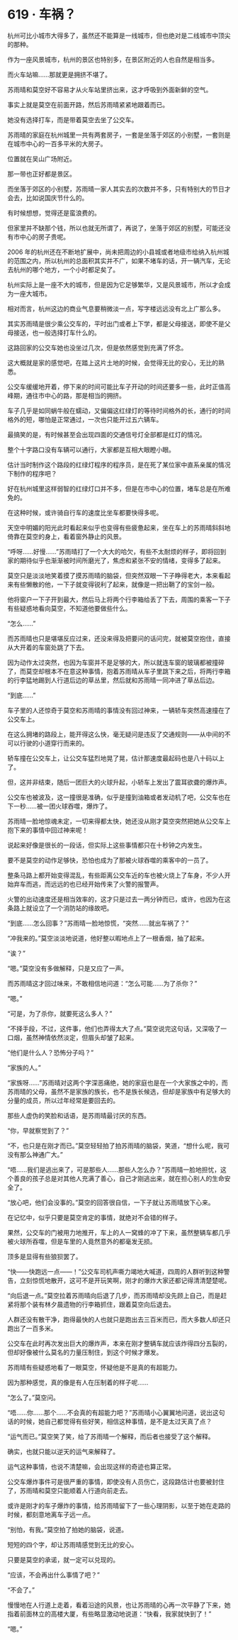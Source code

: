# 619 · 车祸？

杭州可比小城市大得多了，虽然还不能算是一线城市，但也绝对是二线城市中顶尖的那种。

作为一座风景城市，杭州的景区也特别多，在景区附近的人也自然是相当多。

而火车站嘛……那就更是拥挤不堪了。

苏雨晴和莫空好不容易才从火车站里挤出来，这才呼吸到外面新鲜的空气。

事实上就是莫空在前面开路，然后苏雨晴紧紧地跟着而已。

她没有选择打车，而是带着莫空去坐了公交车。

苏雨晴的家庭在杭州城里一共有两套房子，一套是坐落于郊区的小别墅，一套则是在城市中心的一百多平米的大房子。

位置就在吴山广场附近。

那一带也正好都是景区。

而坐落于郊区的小别墅，苏雨晴一家人其实去的次数并不多，只有特别大的节日才会去，比如说国庆节什么的。

有时候想想，觉得还是蛮浪费的。

但家里并不缺那个钱，所以也就无所谓了，再说了，坐落于郊区的别墅，可能还没有市中心的房子贵呢。

2006 年的杭州还在不断地扩展中，尚未把周边的小县城或者地级市给纳入杭州城的范围之内，所以杭州的总面积其实并不广，如果不堵车的话，开一辆汽车，无论去杭州的哪个地方，一个小时都足矣了。

杭州实际上是一座不大的城市，但是因为它足够繁华，又是风景城市，所以才会成为一座大城市。

相对而言，杭州这边的商业气息要稍微淡一点，写字楼远远没有北上广那么多。

其实苏雨晴是很少乘公交车的，平时出门或者上下学，都是父母接送，即使不是父母接送，也一般选择打车什么的。

这路回家的公交车她也没坐过几次，但是依然感觉到充满了怀念。

这大概就是家的感觉吧，在踏上这片土地的时候，会觉得无比的安心，无比的熟悉。

公交车缓缓地开着，停下来的时间可能比车子开动的时间还要多一些，此时正值高峰期，通往市中心的路，那是相当的拥挤。

车子几乎是如同蜗牛般在蠕动，又偏偏这红绿灯的等待时间格外的长，通行的时间格外的短，哪怕是正常通过，一次也只能开过五六辆车。

最搞笑的是，有时候甚至会出现四面的交通信号灯全部都是红灯的情况。

整个十字路口没有车辆可以通行，大家都是互相大眼瞪小眼。

估计当时制作这个路段的红绿灯程序的程序员，是在死了某位家中直系亲属的情况下制作的程序吧？

好在杭州城里这样弱智的红绿灯口并不多，但是在市中心的位置，堵车总是在所难免的。

在这种时候，或许骑自行车的速度比坐车都要快得多呢。

天空中明媚的阳光此时看起来似乎也变得有些疲惫起来，坐在车上的苏雨晴斜斜地倚靠在莫空的身上，看着窗外静止的风景。

“呼呀……好慢……”苏雨晴打了一个大大的哈欠，有些不太耐烦的样子，即将回到家的期待似乎也渐渐被时间所磨光了，焦虑和紧张不安的情绪，变得多了起来。

莫空只是淡淡地笑着摸了摸苏雨晴的脑袋，但突然双眼一下子睁得老大，本来看起来有些懒散的他，一下子就变得锐利了起来，就像是一把出鞘了的宝剑一般。

他将窗户一下子开到最大，然后马上将两个行李箱给丢了下去，周围的乘客一下子有些疑惑地看向莫空，不知道他要做些什么。

“怎么……”

而苏雨晴也只是堪堪反应过来，还没来得及把要问的话问完，就被莫空抱住，直接从大开着的车窗处跳了下去。

因为动作太过突然，也因为车窗并不是足够的大，所以就连车窗的玻璃都被撞碎了，而莫空却根本不在意这种事情，抱着苏雨晴从车子里跳下来之后，将两行李箱的行李猛地踢到人行道后边的草丛里，然后就和苏雨晴一同冲进了草丛后边。

“到底……”

车子里的人还惊奇于莫空和苏雨晴的事情没有回过神来，一辆轿车突然高速撞在了公交车上。

在这么拥堵的路段上，能开得这么快，毫无疑问是违反了交通规则——从中间的不可以行驶的小道穿行而来的。

轿车撞在公交车上，让公交车猛烈地晃了晃，估计那速度最起码也是八十码以上了。

但，这并非结束，随后一团巨大的火球升起，小轿车上发出了震耳欲聋的爆炸声。

公交车也被波及，这一撞很是准确，似乎是撞到油箱或者发动机了吧，公交车也在下一秒……被一团火球吞噬，爆炸了。

苏雨晴一脸地惊魂未定，一切来得都太快，她还没从刚才莫空突然把她从公交车上抱下来的事情中回过神来呢！

说起来好像是很长的一段话，但实际上这些事情都只在十秒钟之内发生。

要不是莫空的动作足够快，恐怕也成为了那被火球吞噬的乘客中的一员了。

整条马路上都开始变得混乱，有些距离公交车近的车也被火烧上了车身，不少人开始弃车而逃，而远远的也已经开始传来了火警的报警声。

火警的出动速度还是相当效率的，这才只是过去一两分钟而已，或许，也因为在这条路上就设立了一个消防站的缘故吧。

“到底……怎么回事？”苏雨晴一脸地惊慌，“突然……就出车祸了？”

“冲我来的。”莫空淡淡地说道，他好整以暇地点上了一根香烟，抽了起来。

“诶？”

“嗯。”莫空没有多做解释，只是又应了一声。

而苏雨晴这才回过味来，不敢相信地问道：“怎么可能……为了杀你？”

“嗯。”

“可是，为了杀你，就要死这么多人？”

“不择手段，不过，这件事，他们也弄得太大了点。”莫空说完这句话，又深吸了一口烟，虽然神情依然淡定，但眉头却皱了起来。

“他们是什么人？恐怖分子吗？”

“家族的人。”

“家族呀……”苏雨晴对这两个字深恶痛绝，她的家庭也是在一个大家族之中的，而苏雨晴的父母，虽然不是家族的族长，也不是族长候选，但却是家族中有足够大的分量的成员，所以过年经常是要回去的。

那些人虚伪的笑脸和话语，是苏雨晴最讨厌的东西。

“你，早就察觉到了？”

“不，也只是在刚才而已。”莫空轻轻拍了拍苏雨晴的脑袋，笑道，“想什么呢，我可没有那么神通广大。”

“唔……我们是逃出来了，可是那些人……那些人怎么办？”苏雨晴一脸地担忧，这个善良的孩子总是对其他人充满了善心，自己才刚逃出来，就在担心别人的生命安全了。

“放心吧，他们会没事的。”莫空的回答很自信，一下子就让苏雨晴放下心来。

在记忆中，似乎只要是莫空肯定的事情，就绝对不会错的样子。

果然，公交车的门被用力地推开，车上的人一窝蜂的冲了下来，虽然整辆车都几乎被火球所吞噬，但是车里的人竟然意外的都毫发无损。

顶多是显得有些狼狈罢了。

“快——快跑远一点——！”公交车司机声嘶力竭地大喊道，四周的人群听到这种警告，立刻惊慌地散开，这可不是开玩笑啊，刚才的爆炸大家还都记得清清楚楚呢。

“向后退一点。”莫空拉着苏雨晴向后退了几步，而苏雨晴却没先顾上自己，而是赶紧将那个装有林夕晨遗物的行李箱抓住，跟着莫空向后退去。

人群还没有散干净，跑得最快的人也就只是跑出去三百米而已，而大多数人却还只跑出了一百多米。

公交车在此时再次发出巨大的爆炸声，本来在刚才整辆车就应该炸得四分五裂的，但却好像被什么莫名的力量压制住，到这个时候才爆发。

苏雨晴有些疑惑地看了一眼莫空，怀疑他是不是真的有超能力。

因为那种感觉，真的像是有人在压制着的样子呢……

“怎么了。”莫空问。

“唔……你……那个……不会真的有超能力吧？”苏雨晴小心翼翼地问道，说出这句话的时候，她自己都觉得有些好笑，相信这种事情，是不是太过天真了点？

“运气而已。”莫空笑了笑，给了苏雨晴一个解释，而后者也接受了这个解释。

确实，也就只能以逆天的运气来解释了。

运气这种事情，也说不清楚嘛，会出现这样的奇迹也算正常。

公交车爆炸事件可是很严重的事情，即使没有人员伤亡，这段路估计也要被封住了，苏雨晴和莫空只能顺着人行道向前走去。

或许是刚才的车子爆炸的事情，给苏雨晴留下了一些心理阴影，以至于她在走路的时候，都刻意地离车子远一点。

“别怕，有我。”莫空拍了拍她的脑袋，说道。

短短的四个字，却让苏雨晴感觉到无比的安心。

只要是莫空的承诺，就一定可以兑现的。

“应该，不会再出什么事情了吧？”

“不会了。”

慢慢地在人行道上走着，看着沿途的风景，也让苏雨晴的心再一次平静了下来，她指着前面林立的高楼大厦，有些略显激动地说道：“快看，我家就快到了！”

“嗯。”
